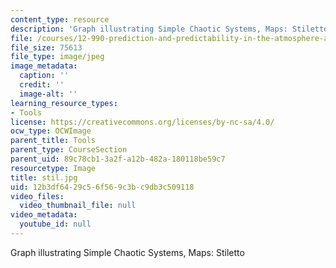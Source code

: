 ```yaml
---
content_type: resource
description: 'Graph illustrating Simple Chaotic Systems, Maps: Stiletto'
file: /courses/12-990-prediction-and-predictability-in-the-atmosphere-and-oceans-spring-2003/12b3df6429c56f569c3bc9db3c509118_stil.jpg
file_size: 75613
file_type: image/jpeg
image_metadata:
  caption: ''
  credit: ''
  image-alt: ''
learning_resource_types:
- Tools
license: https://creativecommons.org/licenses/by-nc-sa/4.0/
ocw_type: OCWImage
parent_title: Tools
parent_type: CourseSection
parent_uid: 89c78cb1-3a2f-a12b-482a-180118be59c7
resourcetype: Image
title: stil.jpg
uid: 12b3df64-29c5-6f56-9c3b-c9db3c509118
video_files:
  video_thumbnail_file: null
video_metadata:
  youtube_id: null
---
```

Graph illustrating Simple Chaotic Systems, Maps: Stiletto